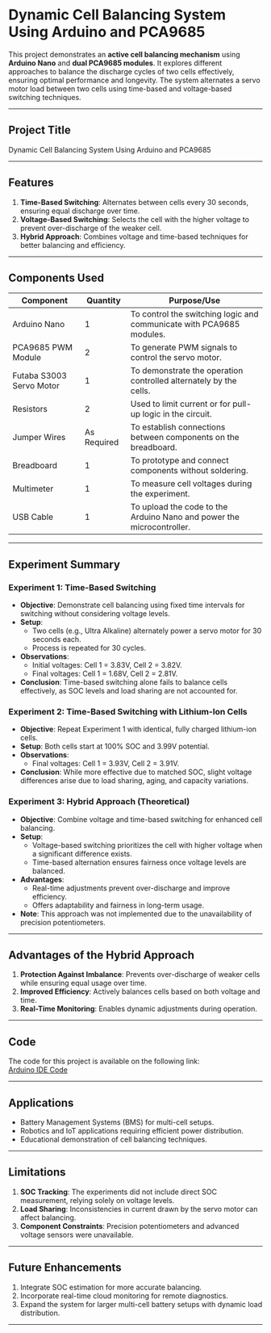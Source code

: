 # Dynamic Cell Balancing System Using Arduino and PCA9685

This project demonstrates an **active cell balancing mechanism** using **Arduino Nano** and **dual PCA9685 modules**. It explores different approaches to balance the discharge cycles of two cells effectively, ensuring optimal performance and longevity. The system alternates a servo motor load between two cells using time-based and voltage-based switching techniques.

---

## **Project Title**
Dynamic Cell Balancing System Using Arduino and PCA9685

---

## **Features**
1. **Time-Based Switching**: Alternates between cells every 30 seconds, ensuring equal discharge over time.
2. **Voltage-Based Switching**: Selects the cell with the higher voltage to prevent over-discharge of the weaker cell.
3. **Hybrid Approach**: Combines voltage and time-based techniques for better balancing and efficiency.

---

## **Components Used**
| **Component**              | **Quantity** | **Purpose/Use**                                                                 |
|-----------------------------|--------------|---------------------------------------------------------------------------------|
| Arduino Nano               | 1            | To control the switching logic and communicate with PCA9685 modules.           |
| PCA9685 PWM Module         | 2            | To generate PWM signals to control the servo motor.                             |
| Futaba S3003 Servo Motor   | 1            | To demonstrate the operation controlled alternately by the cells.              |
| Resistors                  | 2            | Used to limit current or for pull-up logic in the circuit.                      |
| Jumper Wires               | As Required  | To establish connections between components on the breadboard.                 |
| Breadboard                 | 1            | To prototype and connect components without soldering.                         |
| Multimeter                 | 1            | To measure cell voltages during the experiment.                                |
| USB Cable                  | 1            | To upload the code to the Arduino Nano and power the microcontroller.          |

---

## **Experiment Summary**

### **Experiment 1: Time-Based Switching**
- **Objective**: Demonstrate cell balancing using fixed time intervals for switching without considering voltage levels.
- **Setup**: 
  - Two cells (e.g., Ultra Alkaline) alternately power a servo motor for 30 seconds each.
  - Process is repeated for 30 cycles.
- **Observations**: 
  - Initial voltages: Cell 1 = 3.83V, Cell 2 = 3.82V.
  - Final voltages: Cell 1 = 1.68V, Cell 2 = 2.81V.
- **Conclusion**: Time-based switching alone fails to balance cells effectively, as SOC levels and load sharing are not accounted for.

### **Experiment 2: Time-Based Switching with Lithium-Ion Cells**
- **Objective**: Repeat Experiment 1 with identical, fully charged lithium-ion cells.
- **Setup**: Both cells start at 100% SOC and 3.99V potential.
- **Observations**: 
  - Final voltages: Cell 1 = 3.93V, Cell 2 = 3.91V.
- **Conclusion**: While more effective due to matched SOC, slight voltage differences arise due to load sharing, aging, and capacity variations.

### **Experiment 3: Hybrid Approach (Theoretical)**
- **Objective**: Combine voltage and time-based switching for enhanced cell balancing.
- **Setup**:
  - Voltage-based switching prioritizes the cell with higher voltage when a significant difference exists.
  - Time-based alternation ensures fairness once voltage levels are balanced.
- **Advantages**:
  - Real-time adjustments prevent over-discharge and improve efficiency.
  - Offers adaptability and fairness in long-term usage.
- **Note**: This approach was not implemented due to the unavailability of precision potentiometers.

---

## **Advantages of the Hybrid Approach**
1. **Protection Against Imbalance**: Prevents over-discharge of weaker cells while ensuring equal usage over time.
2. **Improved Efficiency**: Actively balances cells based on both voltage and time.
3. **Real-Time Monitoring**: Enables dynamic adjustments during operation.

---

## **Code**
The code for this project is available on the following link:  
[Arduino IDE Code](https://drive.google.com/drive/folders/1VzBejXmJDqrnN4v9cj8lPg3IIUGGDNJE?usp=sharing)

---

## **Applications**
- Battery Management Systems (BMS) for multi-cell setups.
- Robotics and IoT applications requiring efficient power distribution.
- Educational demonstration of cell balancing techniques.

---

## **Limitations**
1. **SOC Tracking**: The experiments did not include direct SOC measurement, relying solely on voltage levels.
2. **Load Sharing**: Inconsistencies in current drawn by the servo motor can affect balancing.
3. **Component Constraints**: Precision potentiometers and advanced voltage sensors were unavailable.

---

## **Future Enhancements**
1. Integrate SOC estimation for more accurate balancing.
2. Incorporate real-time cloud monitoring for remote diagnostics.
3. Expand the system for larger multi-cell battery setups with dynamic load distribution.

---



